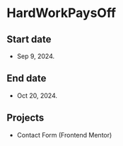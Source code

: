# HardWorkPaysOff

## Start date
- Sep 9, 2024.

## End date
- Oct 20, 2024.

## Projects
- Contact Form (Frontend Mentor)


